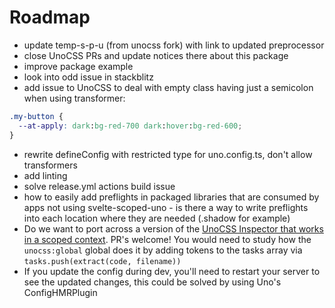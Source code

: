 # Roadmap

- update temp-s-p-u (from unocss fork) with link to updated preprocessor
- close UnoCSS PRs and update notices there about this package
- improve package example
- look into odd issue in stackblitz
- add issue to UnoCSS to deal with empty class having just a semicolon when using transformer:
```css
.my-button {
  --at-apply: dark:bg-red-700 dark:hover:bg-red-600;
}
```
- rewrite defineConfig with restricted type for uno.config.ts, don't allow transformers
- add linting
- solve release.yml actions build issue
- how to easily add preflights in packaged libraries that are consumed by apps not using svelte-scoped-uno - is there a way to write preflights into each location where they are needed (.shadow for example)
- Do we want to port across a version of the [UnoCSS Inspector that works in a scoped context](https://github.com/unocss/unocss/issues/1718). PR's welcome! You would need to study how the `unocss:global` global does it by adding tokens to the tasks array via `tasks.push(extract(code, filename))`
- If you update the config during dev, you'll need to restart your server to see the updated changes, this could be solved by using Uno's ConfigHMRPlugin